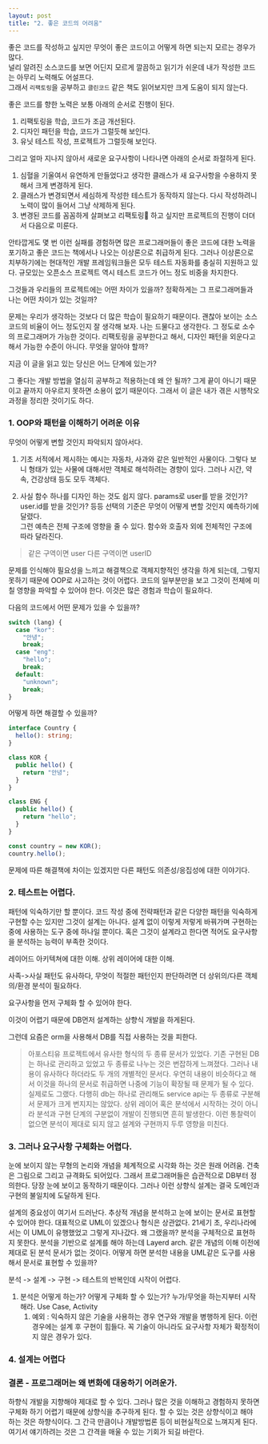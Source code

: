 ```yaml
---
layout: post
title: "2. 좋은 코드의 어려움"
---
```

<!--
현재 상황 - 좋은 코드를 작성하고 싶지만 어떻게 해야 할지 모른다. 리팩토링에서 말하는 규칙을 준수하며 이름 짓기가 힘들다.
원인이 무엇인가?  - 리팩토링/OOP/테스트/설계/분석까지 올라가지 못했다. 분석 단계가 제대로 되지 않으면 그 이하는 계속 흔들린다.
어떻게 해야 하는가? - 분석부터 제대로
 -->
좋은 코드를 작성하고 싶지만 무엇이 좋은 코드이고 어떻게 하면 되는지 모르는 경우가 많다.\
널리 알려진 소스코드를 보면 어딘지 모르게 깔끔하고 읽기가 쉬운데 내가 작성한 코드는 아무리 노력해도 어설프다.\
그래서 `리팩토링`을 공부하고 `클린코드` 같은 책도 읽어보지만 크게 도움이 되지 않는다.

좋은 코드를 향한 노력은 보통 아래의 순서로 진행이 된다.

1. 리팩토링을 학습, 코드가 조금 개선된다.
2. 디자인 패턴을 학습, 코드가 그럴듯해 보인다.
3. 유닛 테스트 작성, 프로젝트가 그럴듯해 보인다.

그리고 얼마 지나지 않아서 새로운 요구사항이 나타나면 아래의 순서로 좌절하게 된다.

1. 심혈을 기울여서 유연하게 만들었다고 생각한 클래스가 새 요구사항을 수용하지 못해서 크게 변경하게 된다.
2. 클래스가 변경되면서 세심하게 작성한 테스트가 동작하지 않는다. 다시 작성하려니 노력이 많이 들어서 그냥 삭제하게 된다.
3. 변경된 코드를 꼼꼼하게 살펴보고 리팩토링 하고 싶지만 프로젝트의 진행이 더뎌서 다음으로 미룬다.

안타깝게도 몇 번 이런 실패를 경험하면 많은 프로그래머들이 좋은 코드에 대한 노력을 포기하고 좋은 코드는 책에서나 나오는 이상론으로 취급하게 된다.
그러나 이상론으로 치부하기에는 현대적인 개발 프레임워크들은 모두 테스트 자동화를 충실히 지원하고 있다.
규모있는 오픈소스 프로젝트 역시 테스트 코드가 어느 정도 비중을 차지한다.

그것들과 우리들의 프로젝트에는 어떤 차이가 있을까? 정확하게는 그 프로그래머들과 나는 어떤 차이가 있는 것일까?

문제는 우리가 생각하는 것보다 더 많은 학습이 필요하기 때문이다.
괜찮아 보이는 소스코드의 비율이 어느 정도인지 잘 생각해 보자.
나는 드물다고 생각한다. 그 정도로 소수의 프로그래머가 가능한 것이다.
리팩토링을 공부한다고 해서, 디자인 패턴을 외운다고 해서 가능한 수준이 아니다.
무엇을 알아야 할까?

지금 이 글을 읽고 있는 당신은 어느 단계에 있는가?

그 좋다는 개발 방법을 열심히 공부하고 적용하는데 왜 안 될까?
그게 끝이 아니기 때문이고 끝까지 아우르지 못하면 소용이 없기 때문이다.
그래서 이 글은 내가 겪은 시행착오 과정을 정리한 것이기도 하다.

### 1. OOP와 패턴을 이해하기 어려운 이유

무엇이 어떻게 변할 것인지 파악되지 않아서다.

1. 기초 서적에서 제시하는 예시는 자동차, 사과와 같은 일반적인 사물이다. 그렇다 보니 형태가 있는 사물에 대해서만 객체로 해석하려는 경향이 있다. 그러나 시간, 약속, 건강상태 등도 모두 객체다.

1. 사실 함수 하나를 디자인 하는 것도 쉽지 않다. params로 user를 받을 것인가? user.id를 받을 것인가? 등등 선택의 기준은 무엇이 어떻게 변할 것인지 예측하기에 달렸다.\
그런 예측은 전체 구조에 영향을 줄 수 있다. 함수와 호출자 외에 전체적인 구조에 따라 달라진다.

> 같은 구역이면 user 다른 구역이면 userID

문제를 인식해야 필요성을 느끼고 해결책으로 객체지향적인 생각을 하게 되는데, 그렇지 못하기 때문에 OOP로 사고하는 것이 어렵다.
코드의 일부분만을 보고 그것이 전체에 미칠 영향을 파악할 수 있어야 한다. 이것은 많은 경험과 학습이 필요하다.

다음의 코드에서 어떤 문제가 있을 수 있을까?

```typescript
switch (lang) {
  case "kor":
    "안녕";
    break;
  case "eng":
    "hello";
    break;
  default:
    "unknown";
    break;
}
```

어떻게 하면 해결할 수 있을까?

```typescript
interface Country {
  hello(): string;
}

class KOR {
  public hello() {
    return "안녕";
  }
}

class ENG {
  public hello() {
    return "hello";
  }
}

const country = new KOR();
country.hello();
```

문제에 따른 해결책에 차이는 있겠지만 다른 패턴도 의존성/응집성에 대한 이야기다.

### 2. 테스트는 어렵다.

패턴에 익숙하기만 할 뿐이다. 코드 작성 중에 전략패턴과 같은 다양한 패턴을 익숙하게 구현할 수는 있지만 그것이 설계는 아니다.
설계 없이 이렇게 저렇게 바꿔가며 구현하는 중에 사용하는 도구 중에 하나일 뿐이다.
혹은 그것이 설계라고 한다면 적어도 요구사항을 분석하는 능력이 부족한 것이다.

레이어드 아키텍쳐에 대한 이해. 상위 레이어에 대한 이해.

사족->사실 패턴도 유사하다, 무엇이 적절한 패턴인지 판단하려면 더 상위의/다른 객체의/환경 분석이 필요하다.

요구사항을 먼저 구체화 할 수 있어야 한다.

이것이 어렵기 때문에 DB먼저 설계하는 상향식 개발을 하게된다.

그런데 요즘은 orm을 사용해서 DB를 직접 사용하는 것을 피한다.

> 아포스티유 프로젝트에서 유사한 형식의 두 종류 문서가 있었다. 기존 구현된 DB는 하나로 관리하고 있었고 두 종류로 나누는 것은 번잡하게 느껴졌다. 그러나 내용이 유사하다 하더라도 두 개의 개별적인 문서다. 우연히 내용이 비슷하다고 해서 이것을 하나의 문서로 취급하면 나중에 기능이 확장될 때 문제가 될 수 있다.
> 실제로도 그랬다. 다행히 db는 하나로 관리해도 service api는 두 종류로 구분해서 문제가 크게 번지지는 않았다.
> 상위 레이어 혹은 분석에서 시작하는 것이 아니라 분석과 구현 단계의 구분없이 개발이 진행되면 흔히 발생한다.
> 이런 통찰력이 없으면 분석이 제대로 되지 않고 설계와 구현까지 두루 영향을 미친다.

### 3. 그러나 요구사항 구체화는 어렵다.

눈에 보이지 않는 무형의 논리와 개념을 체계적으로 시각화 하는 것은 원래 어려움. 건축은 그림으로 그리고 규격화도 되어있다.
그래서 프로그래머들은 습관적으로 DB부터 정의한다. 당장 눈에 보이고 동작하기 때문이다.
그러나 이런 상향식 설계는 결국 도메인과 구현의 불일치에 도달하게 된다.

설계의 중요성이 여기서 드러난다. 추상적 개념을 분석하고 눈에 보이는 문서로 표현할 수 있어야 한다.
대표적으로 UML이 있겠으나 형식은 상관없다.
21세기 초, 우리나라에서는 이 UML이 유행했었고 그렇게 지나갔다.
왜 그랬을까?
분석을 구체적으로 표현하지 못한다. 분석을 기반으로 설계를 해야 하는데 Layerd arch. 같은 개념의 이해 이전에 제대로 된 분석 문서가 없는 것이다.
어떻게 하면 분석한 내용을 UML같은 도구를 사용해서 문서로 표현할 수 있을까?

분석 -> 설계 -> 구현 -> 테스트의 반복인데 시작이 어렵다.

1. 분석은 어떻게 하는가? 어떻게 구체화 할 수 있는가? 누가/무엇을 하는지부터 시작해라. Use Case, Activity
   1. 예외 : 익숙하지 않은 기술을 사용하는 경우 연구와 개발을 병행하게 된다. 이런 경우에는 설계 후 구현이 힘들다.
      꼭 기술이 아니라도 요구사항 자체가 확정적이지 않은 경우가 있다.

### 4. 설계는 어렵다


### 결론 - 프로그래머는 왜 변화에 대응하기 어려운가.

하향식 개발을 지향해야 제대로 할 수 있다. 그러나 많은 것을 이해하고 경험하지 못하면 구체화 하기 어렵기 때문에 상향식을 추구하게 된다.
할 수 있는 것은 상향식이고 해야 하는 것은 하향식이다. 그 간극 만큼이나 개발방법론 등이 비현실적으로 느껴지게 된다.
여기서 얘기하려는 것은 그 간격을 매울 수 있는 기회가 되길 바란다.
